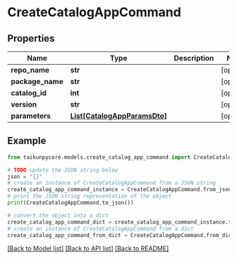 # CreateCatalogAppCommand


## Properties

Name | Type | Description | Notes
------------ | ------------- | ------------- | -------------
**repo_name** | **str** |  | [optional] 
**package_name** | **str** |  | [optional] 
**catalog_id** | **int** |  | [optional] 
**version** | **str** |  | [optional] 
**parameters** | [**List[CatalogAppParamsDto]**](CatalogAppParamsDto.md) |  | [optional] 

## Example

```python
from taikunpycore.models.create_catalog_app_command import CreateCatalogAppCommand

# TODO update the JSON string below
json = "{}"
# create an instance of CreateCatalogAppCommand from a JSON string
create_catalog_app_command_instance = CreateCatalogAppCommand.from_json(json)
# print the JSON string representation of the object
print(CreateCatalogAppCommand.to_json())

# convert the object into a dict
create_catalog_app_command_dict = create_catalog_app_command_instance.to_dict()
# create an instance of CreateCatalogAppCommand from a dict
create_catalog_app_command_from_dict = CreateCatalogAppCommand.from_dict(create_catalog_app_command_dict)
```
[[Back to Model list]](../README.md#documentation-for-models) [[Back to API list]](../README.md#documentation-for-api-endpoints) [[Back to README]](../README.md)


